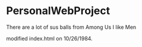 # PersonalWebProject
There are a lot of sus balls from Among Us
I like Men


modified index.html on 10/26/1984.
